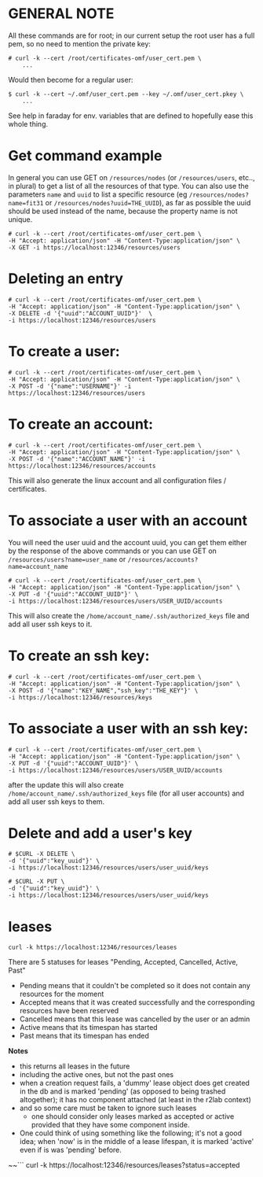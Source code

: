 # GENERAL NOTE

All these commands are for root; in our current setup the root user
has a full pem, so no need to mention the private key:

    # curl -k --cert /root/certificates-omf/user_cert.pem \
        ...

Would then become for a regular user:

    $ curl -k --cert ~/.omf/user_cert.pem --key ~/.omf/user_cert.pkey \
        ...

See help in faraday for env. variables that are defined to hopefully ease this whole thing.

# Get command example
In general you can use GET on `/resources/nodes` (or `/resources/users`, etc.., in plural) to get a list of all the resources of that type. 
You can also use the parameters `name` and `uuid` to list a specific resource (eg `/resources/nodes?name=fit31` or `/resources/nodes?uuid=THE_UUID`), 
as far as possible the uuid should be used instead of the name, because the property name is not unique.

    # curl -k --cert /root/certificates-omf/user_cert.pem \
    -H "Accept: application/json" -H "Content-Type:application/json" \
    -X GET -i https://localhost:12346/resources/users

# Deleting an entry

    # curl -k --cert /root/certificates-omf/user_cert.pem \
    -H "Accept: application/json" -H "Content-Type:application/json" \
    -X DELETE -d '{"uuid":"ACCOUNT_UUID"}'  \
    -i https://localhost:12346/resources/users

# To create a user:
    # curl -k --cert /root/certificates-omf/user_cert.pem \
    -H "Accept: application/json" -H "Content-Type:application/json" \
    -X POST -d '{"name":"USERNAME"}' -i https://localhost:12346/resources/users

# To create an account:
    # curl -k --cert /root/certificates-omf/user_cert.pem \
    -H "Accept: application/json" -H "Content-Type:application/json" \
    -X POST -d '{"name":"ACCOUNT_NAME"}' -i https://localhost:12346/resources/accounts

This will also generate the linux account and all configuration files / certificates.

# To associate a user with an account

You will need the user uuid and the account uuid, you can get them either by the response of the above commands 
or you can use GET on `/resources/users?name=user_name` or `/resources/accounts?name=account_name`

    # curl -k --cert /root/certificates-omf/user_cert.pem \
    -H "Accept: application/json" -H "Content-Type:application/json" \
    -X PUT -d '{"uuid":"ACCOUNT_UUID"}' \
    -i https://localhost:12346/resources/users/USER_UUID/accounts

This will also create the `/home/account_name/.ssh/authorized_keys` file and add all user ssh keys to it.

# To create an ssh key:

    # curl -k --cert /root/certificates-omf/user_cert.pem \
    -H "Accept: application/json" -H "Content-Type:application/json" \
    -X POST -d '{"name":"KEY_NAME","ssh_key":"THE_KEY"}' \
    -i https://localhost:12346/resources/keys

# To associate a user with an ssh key:

    # curl -k --cert /root/certificates-omf/user_cert.pem \
    -H "Accept: application/json" -H "Content-Type:application/json" \
    -X PUT -d '{"uuid":"ACCOUNT_UUID"}' \
    -i https://localhost:12346/resources/users/USER_UUID/accounts

after the update this will also create `/home/account_name/.ssh/authorized_keys` file (for all user accounts) and add all user ssh keys to them.

# Delete and add a user's key

    # $CURL -X DELETE \
    -d '{"uuid":"key_uuid"}' \
    -i https://localhost:12346/resources/users/user_uuid/keys
    
    # $CURL -X PUT \
    -d '{"uuid":"key_uuid"}' \
    -i https://localhost:12346/resources/users/user_uuid/keys
    

# leases 

```
curl -k https://localhost:12346/resources/leases
```

There are 5 statuses for leases "Pending, Accepted, Cancelled, Active, Past"

* Pending means that it couldn't be completed so it does not contain any resources for the moment
* Accepted means that it was created successfully and the corresponding resources have been reserved
* Cancelled means that this lease was cancelled by the user or an admin
* Active means that its timespan has started
* Past means that its timespan has ended


**Notes**

* this returns all leases in the future
* including the active ones, but not the past ones
* when a creation request fails, a 'dummy' lease object does get created in the db and is marked 'pending' (as opposed to being trashed altogether); it has no component attached (at least in the r2lab context)
* and so some care must be taken to ignore such leases
  * one should consider only leases marked as accepted or active provided that they have some component inside. 
* One could think of using something like the following; it's not a good idea; when 'now' is in the middle of a lease lifespan, it is marked 'active' even if is was 'pending' before.

~~```
curl -k https://localhost:12346/resources/leases?status=accepted
```~~

